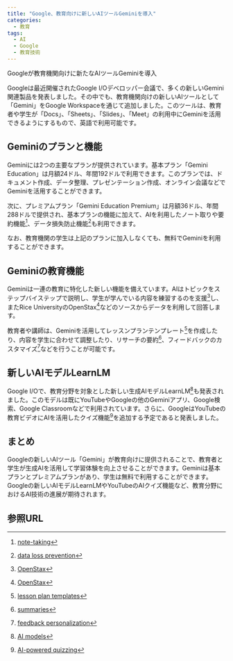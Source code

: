 ```yaml
---
title: "Google、教育向けに新しいAIツールGeminiを導入"
categories:
  - 教育
tags:
  - AI
  - Google
  - 教育技術
---
```

Googleが教育機関向けに新たなAIツールGeminiを導入

Googleは最近開催されたGoogle I/Oデベロッパー会議で、多くの新しいGemini関連製品を発表しました。その中でも、教育機関向けの新しいAIツールとして「Gemini」をGoogle Workspaceを通じて追加しました。このツールは、教育者や学生が「Docs」、「Sheets」、「Slides」、「Meet」の利用中にGeminiを活用できるようにするもので、英語で利用可能です。

## Geminiのプランと機能
Geminiには2つの主要なプランが提供されています。基本プラン「Gemini Education」は月額24ドル、年間192ドルで利用できます。このプランでは、ドキュメント作成、データ整理、プレゼンテーション作成、オンライン会議などでGeminiを活用することができます。

次に、プレミアムプラン「Gemini Education Premium」は月額36ドル、年間288ドルで提供され、基本プランの機能に加えて、AIを利用したノート取りや要約機能[^4]、データ損失防止機能[^5]も利用できます。

なお、教育機関の学生は上記のプランに加入しなくても、無料でGeminiを利用することができます。

## Geminiの教育機能
Geminiは一連の教育に特化した新しい機能を備えています。AIはトピックをステップバイステップで説明し、学生が学んでいる内容を練習するのを支援[^6]し、またRice UniversityのOpenStax[^6]などのソースからデータを利用して回答します。

教育者や講師は、Geminiを活用してレッスンプランテンプレート[^7]を作成したり、内容を学生に合わせて調整したり、リサーチの要約[^8]、フィードバックのカスタマイズ[^9]などを行うことが可能です。

## 新しいAIモデルLearnLM
Google I/Oで、教育分野を対象とした新しい生成AIモデルLearnLM[^11]も発表されました。このモデルは既にYouTubeやGoogleの他のGeminiアプリ、Google検索、Google Classroomなどで利用されています。さらに、GoogleはYouTubeの教育ビデオにAIを活用したクイズ機能[^13]を追加する予定であると発表しました。

## まとめ
Googleの新しいAIツール「Gemini」が教育向けに提供されることで、教育者と学生が生成AIを活用して学習体験を向上させることができます。Geminiは基本プランとプレミアムプランがあり、学生は無料で利用することができます。Googleの新しいAIモデルLearnLMやYouTubeのAIクイズ機能など、教育分野におけるAI技術の進展が期待されます。

## 参照URL
[^1]: [Google Workspace](https://workspace.google.com/intl/ja/)
[^4]: [note-taking](https://zapier.com/blog/best-note-taking-apps/)
[^5]: [data loss prevention](https://www.nri-secure.co.jp/glossary/dlp#:~:text=DLP%EF%BC%88Data%20Loss%20Prevention%EF%BC%89%E3%81%A8,%E3%81%82%E3%82%8B%E7%82%B9%E3%81%8C%E7%89%B9%E5%BE%B4%E3%81%A7%E3%81%99%E3%80%82)
[^6]: [OpenStax](https://openstax.org/)
[^7]: [lesson plan templates](https://www.canva.com/lesson-plans/templates/)
[^8]: [summaries](https://ejje.weblio.jp/content/summaries)
[^9]: [feedback personalization](https://www.igi-global.com/dictionary/personalized-feedback/22534)
[^11]: [AI models](https://www.ai-model.jp/)
[^13]: [AI-powered quizzing](https://www.conker.ai/)
